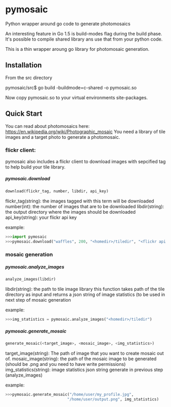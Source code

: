 # pymosaic
Python wrapper around go code to generate photomosaics

An interesting feature in Go 1.5 is build-modes flag during the build phase. It's possible to compile shared library
ans use that from your python code.

This is a thin wrapper aroung go library for photomosaic generation.

## Installation
From the src directory

pymosaic/src$ go build -buildmode=c-shared -o pymosaic.so 

Now copy pymosaic.so to your virtual environments site-packages.

## Quick Start
You can read about photomosaics here:
https://en.wikipedia.org/wiki/Photographic_mosaic
You need a library of tile images and a target photo to generate a photomosaic.

### flickr client:
pymosaic also includes a flickr client to download images with sepcified tag to help build your tile library.

##### pymosaic.download
```python
download(flickr_tag, number, libdir, api_key)
```
flickr_tag(string): the images tagged with this term will be downloaded
number(int): the number of images that are to be downloaded
libdir(string): the output directory where the images should be downloaded
api_key(string): your flickr api key

example: 
```python
>>>import pymosaic
>>>pymosaic.download("waffles", 200, "<homedir>/tiledir", "<flickr api key>")
```
### mosaic generation

##### pymosaic.analyze_images
```python
analyze_images(libdir)
```
libdir(string): the path to tile image library
this function takes path of the tile directory as input and returns a json string of image statistics
(to be used in next step of mosaic generation

example:
```python
>>>img_statistics = pymosaic.analyze_images("<homedir>/tiledir")
```

##### pymosaic.generate_mosaic

```python
generate_mosaic(<target_image>, <mosaic_image>, <img_statistics>)
```
target_image(string): The path of image that you want to create mosaic out of.
mosaic_image(string): the path of the mosaic image to be generated (should be .png and you need to have write permissions)
img_statistics(string): image statistics json string generate in previous step (analyze_images)

example:
```python
>>>pymosaic.generate_mosaic("/home/user/my_profile.jpg",
                           "/home/user/output.png", img_statistics)
```
